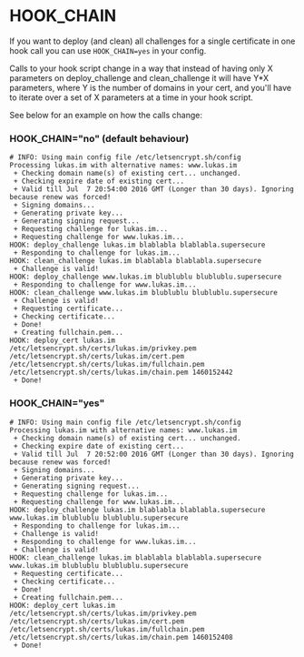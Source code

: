 # HOOK_CHAIN

If you want to deploy (and clean) all challenges for a single certificate in one hook call you can use `HOOK_CHAIN=yes` in your config.

Calls to your hook script change in a way that instead of having only X parameters on deploy_challenge and clean_challenge it will have Y*X parameters,
where Y is the number of domains in your cert, and you'll have to iterate over a set of X parameters at a time in your hook script.

See below for an example on how the calls change:

### HOOK_CHAIN="no" (default behaviour)
```
# INFO: Using main config file /etc/letsencrypt.sh/config
Processing lukas.im with alternative names: www.lukas.im
 + Checking domain name(s) of existing cert... unchanged.
 + Checking expire date of existing cert...
 + Valid till Jul  7 20:54:00 2016 GMT (Longer than 30 days). Ignoring because renew was forced!
 + Signing domains...
 + Generating private key...
 + Generating signing request...
 + Requesting challenge for lukas.im...
 + Requesting challenge for www.lukas.im...
HOOK: deploy_challenge lukas.im blablabla blablabla.supersecure
 + Responding to challenge for lukas.im...
HOOK: clean_challenge lukas.im blablabla blablabla.supersecure
 + Challenge is valid!
HOOK: deploy_challenge www.lukas.im blublublu blublublu.supersecure
 + Responding to challenge for www.lukas.im...
HOOK: clean_challenge www.lukas.im blublublu blublublu.supersecure
 + Challenge is valid!
 + Requesting certificate...
 + Checking certificate...
 + Done!
 + Creating fullchain.pem...
HOOK: deploy_cert lukas.im /etc/letsencrypt.sh/certs/lukas.im/privkey.pem /etc/letsencrypt.sh/certs/lukas.im/cert.pem /etc/letsencrypt.sh/certs/lukas.im/fullchain.pem /etc/letsencrypt.sh/certs/lukas.im/chain.pem 1460152442
 + Done!
```

### HOOK_CHAIN="yes"
```
# INFO: Using main config file /etc/letsencrypt.sh/config
Processing lukas.im with alternative names: www.lukas.im
 + Checking domain name(s) of existing cert... unchanged.
 + Checking expire date of existing cert...
 + Valid till Jul  7 20:52:00 2016 GMT (Longer than 30 days). Ignoring because renew was forced!
 + Signing domains...
 + Generating private key...
 + Generating signing request...
 + Requesting challenge for lukas.im...
 + Requesting challenge for www.lukas.im...
HOOK: deploy_challenge lukas.im blablabla blablabla.supersecure www.lukas.im blublublu blublublu.supersecure
 + Responding to challenge for lukas.im...
 + Challenge is valid!
 + Responding to challenge for www.lukas.im...
 + Challenge is valid!
HOOK: clean_challenge lukas.im blablabla blablabla.supersecure www.lukas.im blublublu blublublu.supersecure
 + Requesting certificate...
 + Checking certificate...
 + Done!
 + Creating fullchain.pem...
HOOK: deploy_cert lukas.im /etc/letsencrypt.sh/certs/lukas.im/privkey.pem /etc/letsencrypt.sh/certs/lukas.im/cert.pem /etc/letsencrypt.sh/certs/lukas.im/fullchain.pem /etc/letsencrypt.sh/certs/lukas.im/chain.pem 1460152408
 + Done!
```


